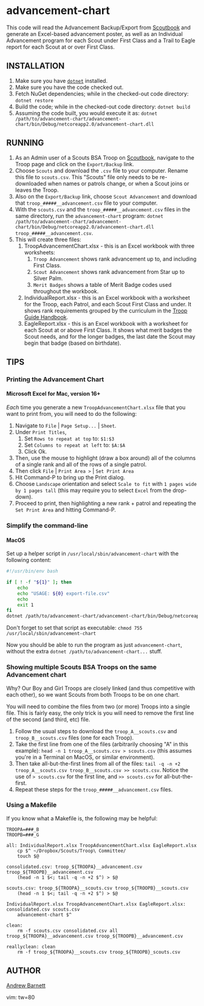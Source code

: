 # advancement-chart

This code will read the Advancement Backup/Export from
[Scoutbook](https://www.scoutbook.com) and generate an Excel-based advancement
poster, as well as an Individual Advancement program for each Scout under First
Class and a Trail to Eagle report for each Scout at or over First Class.

## INSTALLATION

1. Make sure you have [`dotnet`](https://docs.microsoft.com/en-us/dotnet/core/install/sdk?pivots=os-macos) installed.
1. Make sure you have the code checked out.
1. Fetch NuGet dependencies; while in the checked-out code directory: `dotnet restore`
1. Build the code; while in the checked-out code directory: `dotnet build`
1. Assuming the code built, you would execute it as: `dotnet /path/to/advancement-chart/advancement-chart/bin/Debug/netcoreapp2.0/advancement-chart.dll`

## RUNNING

1. As an Admin user of a Scouts BSA Troop on
[Scoutbook](https://www.scoutbook.com), navigate to the Troop page and click on
the `Export/Backup` link.
1. Choose `Scouts` and download the `.csv` file to your computer.  Rename this
file to `scouts.csv`. This "Scouts" file only needs to be re-downloaded when
names or patrols change, or when a Scout joins or leaves the Troop.
1. Also on the `Export/Backup` link, choose `Scout Advancement` and download
that `troop_#####__advancement.csv` file to your computer.
1. With the `scouts.csv` and the `troop_#####__advancement.csv` files in the same
directory, run the `advancement-chart` program: `dotnet /path/to/advancement-chart/advancement-chart/bin/Debug/netcoreapp2.0/advancement-chart.dll troop_#####__advancement.csv`.
1. This will create three files:
   1. TroopAdvancementChart.xlsx - this is an Excel workbook with three
   worksheets:
      1. `Troop Advancement` shows rank advancement up to, and including First
	  Class.
	  1. `Scout Advancement` shows rank advancement from Star up to Silver Palm.
	  1. `Merit Badges` shows a table of Merit Badge codes used throughout the
	  workbook.
   1. IndividualReport.xlsx - this is an Excel workbook with a worksheet for the
   Troop, each Patrol, and each Scout First Class and under. It shows rank
   requirements grouped by the curriculum in the [Troop Guide Handbook](http://boyscouttrail.com/docs/2016troopguide.pdf).
   1. EagleReport.xlsx - this is an Excel workbook with a worksheet for each
   Scout at or above First Class. It shows what merit badges the Scout needs,
   and for the longer badges, the last date the Scout may begin that badge
   (based on birthdate).

## TIPS

### Printing the Advancement Chart

#### Microsoft Excel for Mac, version 16+

*Each* time you generate a new `TroopAdvancementChart.xlsx` file that you want
to print from, you will need to do the following:

1. Navigate to `File` | `Page Setup...` | `Sheet`.
1. Under `Print Titles`,
   1. Set `Rows to repeat at top` to: `$1:$3`
   1. Set `Columns to repeat at left` to: `$A:$A`
   1. Click Ok.
1. Then, use the mouse to highlight (draw a box around) all of the columns of a
single rank and all of the rows of a single patrol.
1. Then click `File` | `Print Area >` | `Set Print Area`
1. Hit Command-P to bring up the Print dialog.
1. Choose `Landscape` orientation and select `Scale to fit` with `1 pages wide
by 1 pages tall` (this may require you to select `Excel` from the drop-down).
1. Proceed to print, then highlighting a new rank + patrol and repeating the
`Set Print Area` and hitting Command-P.

### Simplify the command-line

#### MacOS

Set up a helper script in `/usr/local/sbin/advancement-chart` with the following
content:

```sh
#!/usr/bin/env bash

if [ ! -f "${1}" ]; then
	echo
	echo "USAGE: ${0} export-file.csv"
	echo
	exit 1
fi
dotnet /path/to/advancement-chart/advancement-chart/bin/Debug/netcoreapp2.0/advancement-chart.dll ${1}
```

Don't forget to set that script as executable: `chmod 755 /usr/local/sbin/advancement-chart`

Now you should be able to run the program as just `advancement-chart`, without
the extra `dotnet /path/to/advancement-chart...` stuff.

### Showing multiple Scouts BSA Troops on the same Advancement chart

Why? Our Boy and Girl Troops are closely linked (and thus competitive with each
other), so we want Scouts from both Troops to be on one chart.

You will need to combine the files from two (or more) Troops into a single file.
This is fairly easy, the only trick is you will need to remove the first line of
the second (and third, etc) file.

1. Follow the usual steps to download the `troop_A__scouts.csv` and
`troop_B__scouts.csv` files (one for each Troop).
1. Take the first line from one of the files (arbitrarily choosing "A" in this
example): `head -n 1 troop_A__scouts.csv > scouts.csv` (this assumes you're
in a Terminal on MacOS, or similar environment).
1. Then take all-but-the-first lines from all of the files: `tail -q -n +2
troop_A__scouts.csv troop_B__scouts.csv >> scouts.csv`. Notice the use
of `> scouts.csv` for the first line, and `>> scouts.csv` for all-but-the-first.
1. Repeat these steps for the `troop_#####__advancement.csv` files.

### Using a Makefile

If you know what a Makefile is, the following may be helpful:

```make
TROOPA=###_B
TROOPB=###_G

all: IndividualReport.xlsx TroopAdvancementChart.xlsx EagleReport.xlsx
	cp $^ ~/Dropbox/Scouts/Troop\ Committee/
	touch $@

consolidated.csv: troop_${TROOPA}__advancement.csv troop_${TROOPB}__advancement.csv
	(head -n 1 $<; tail -q -n +2 $^) > $@	

scouts.csv: troop_${TROOPA}__scouts.csv troop_${TROOPB}__scouts.csv
	(head -n 1 $<; tail -q -n +2 $^) > $@	

IndividualReport.xlsx TroopAdvancementChart.xlsx EagleReport.xlsx: consolidated.csv scouts.csv
	advancement-chart $^

clean:
	rm -f scouts.csv consolidated.csv all troop_${TROOPA}__advancement.csv troop_${TROOPB}__advancement.csv

reallyclean: clean
	rm -f troop_${TROOPA}__scouts.csv troop_${TROOPB}_scouts.csv
```

## AUTHOR

[Andrew Barnett](https://github.com/ajb0730)

vim: tw=80
